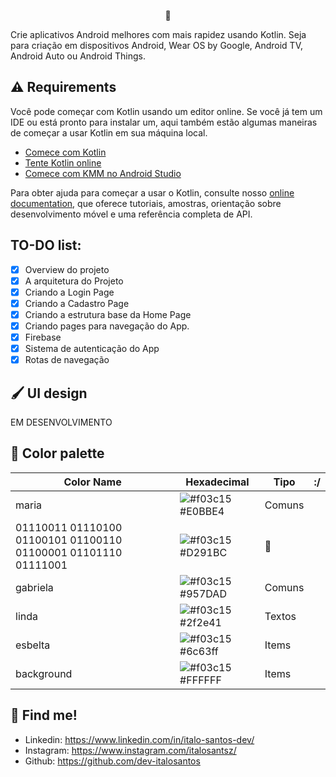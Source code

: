 <p align="center">👑</p>

Crie aplicativos Android melhores com mais rapidez usando Kotlin. Seja para criação em dispositivos Android, Wear OS by Google, Android TV, Android Auto ou Android Things.

## ⚠️ Requirements

Você pode começar com Kotlin usando um editor online. Se você já tem um IDE ou está pronto para instalar um, aqui também estão algumas maneiras de começar a usar Kotlin em sua máquina local.


- [Comece com Kotlin](https://kotlinlang.org/docs/getting-started.html)
- [Tente Kotlin online](https://play.kotlinlang.org/?_gl=1*qnz5mb*_ga*Mjk4NDgzMzcwLjE2MzA3OTU2ODc.*_ga_J6T75801PF*MTYzMDg4MDgxOC4yLjEuMTYzMDg4MDg5NC41Nw..&_ga=2.93322968.477480900.1630795688-298483370.1630795687#eyJ2ZXJzaW9uIjoiMS41LjMwIiwicGxhdGZvcm0iOiJqYXZhIiwiYXJncyI6IiIsIm5vbmVNYXJrZXJzIjp0cnVlLCJ0aGVtZSI6ImlkZWEiLCJjb2RlIjoiLyoqXG4gKiBZb3UgY2FuIGVkaXQsIHJ1biwgYW5kIHNoYXJlIHRoaXMgY29kZS4gXG4gKiBwbGF5LmtvdGxpbmxhbmcub3JnIFxuICovXG5cbmZ1biBtYWluKCkge1xuICAgIHByaW50bG4oXCJIZWxsbywgd29ybGQhISFcIilcbn0ifQ==)
- [Comece com KMM no Android Studio](https://kotlinlang.org/docs/mobile/getting-started.html)

Para obter ajuda para começar a usar o Kotlin, consulte nosso
[online documentation](https://kotlinlang.org/docs/home.html), que oferece tutoriais,
amostras, orientação sobre desenvolvimento móvel e uma referência completa de API.

## TO-DO list:
- [x] Overview do projeto
- [x] A arquitetura do Projeto
- [x] Criando a Login Page
- [x] Criando a Cadastro Page
- [x] Criando a estrutura base da Home Page
- [x] Criando pages para navegação do App.
- [x] Firebase
- [x] Sistema de autenticação do App
- [x] Rotas de navegação

## 🖌️ UI design

EM DESENVOLVIMENTO

## 🎨 Color palette
 
| Color Name | Hexadecimal | Tipo | :/ |
|--|--|--|--|
| maria |![#f03c15](https://via.placeholder.com/20/E0BBE4/000000?text=+) #E0BBE4 |Comuns |
| 01110011 01110100 01100101 01100110 01100001 01101110 01111001  | ![#f03c15](https://via.placeholder.com/20/D291BC/000000?text=+) #D291BC |👑 |
| gabriela |![#f03c15](https://via.placeholder.com/20/957DAD/000000?text=+) #957DAD |Comuns |
| linda |![#f03c15](https://via.placeholder.com/20/2f2e41/000000?text=+) #2f2e41 |Textos |
| esbelta |![#f03c15](https://via.placeholder.com/20/6c63ff/000000?text=+) #6c63ff |Items |
| background |![#f03c15](https://via.placeholder.com/20/FFFFFF/000000?text=+) #FFFFFF |Items |
 

## 🔗 Find me!
- Linkedin: https://www.linkedin.com/in/italo-santos-dev/
- Instagram: https://www.instagram.com/italosantsz/
- Github: https://github.com/dev-italosantos

